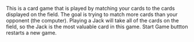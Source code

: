 This is a card game that is played by matching your cards to the cards displayed on the field. The goal is trying to match more cards than your opponent 
(the computer). Playing a Jack will take all of the cards on the field, so the Jack is the most valuable card in this game. Start Game buttton restarts a new game. 
